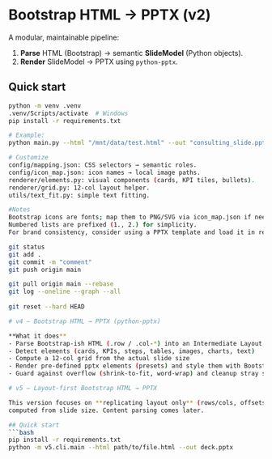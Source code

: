 # Bootstrap HTML → PPTX (v2)

A modular, maintainable pipeline:

1) **Parse** HTML (Bootstrap) → semantic **SlideModel** (Python objects).
2) **Render** SlideModel → PPTX using `python-pptx`.

## Quick start

```bash
python -m venv .venv
.venv/Scripts/activate  # Windows
pip install -r requirements.txt

# Example:
python main.py --html "/mnt/data/test.html" --out "consulting_slide.pptx"

# Customize
config/mapping.json: CSS selectors → semantic roles.
config/icon_map.json: icon names → local image paths.
renderer/elements.py: visual components (cards, KPI tiles, bullets).
renderer/grid.py: 12-col layout helper.
utils/text_fit.py: simple text fitting.

#Notes
Bootstrap icons are fonts; map them to PNG/SVG via icon_map.json if needed.
Numbered lists are prefixed (1., 2.) for simplicity.
For brand consistency, consider using a PPTX template and load it in render_engine.py.

git status
git add .
git commit -m "comment"
git push origin main

git pull origin main --rebase
git log --oneline --graph --all
    
git reset --hard HEAD

# v4 – Bootstrap HTML → PPTX (python-pptx)

**What it does** 
- Parse Bootstrap-ish HTML (.row / .col-*) into an Intermediate Layout Tree (ILT)
- Detect elements (cards, KPIs, steps, tables, images, charts, text)
- Compute a 12-col grid from the actual slide size
- Render pre-defined pptx elements (presets) and style them with Bootstrap mappings
- Guard against overflow (shrink-to-fit, word-wrap) and cleanup stray shapes

# v5 – Layout-first Bootstrap HTML → PPTX

This version focuses on **replicating layout only** (rows/cols, offsets, wrapping) using a 12-column grid
computed from slide size. Content parsing comes later.

## Quick start
```bash
pip install -r requirements.txt
python -m v5.cli.main --html path/to/file.html --out deck.pptx
